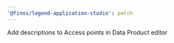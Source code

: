 ```yaml
---
'@finos/legend-application-studio': patch
---
```


Add descriptions to Access points in Data Product editor
